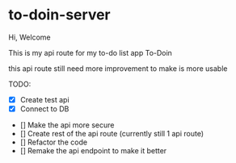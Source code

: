 # to-doin-server
Hi, Welcome

This is my api route for my to-do list app To-Doin

this api route still need more improvement to make is more usable

TODO:
- [x] Create test api
- [x] Connect to DB
- [] Make the api more secure
- [] Create rest of the api route (currently still 1 api route)
- [] Refactor the code
- [] Remake the api endpoint to make it better
